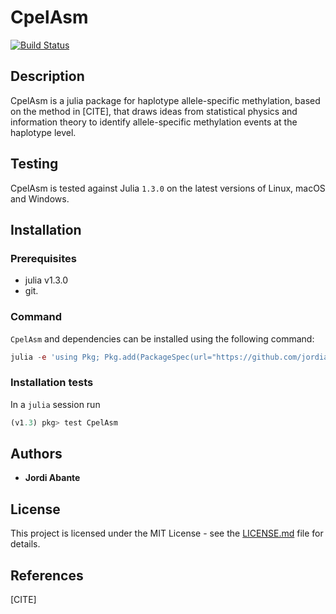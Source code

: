 # CpelAsm

[![Build Status](https://travis-ci.com/jordiabante/CpelAsm.jl.svg?token=XZfbD5CqoU7r1YJmmbNE&branch=master)](https://travis-ci.com/jordiabante/CpelAsm.jl)

## Description

CpelAsm is a julia package for haplotype allele-specific methylation, based
on the method in [CITE], that draws ideas from statistical physics and
information theory to identify allele-specific methylation events at the
haplotype level.

## Testing

CpelAsm is tested against Julia `1.3.0` on the latest versions of Linux, macOS and Windows.

## Installation

### Prerequisites

* julia v1.3.0
* git.

### Command

`CpelAsm` and dependencies can be installed using the following command:
```julia
julia -e 'using Pkg; Pkg.add(PackageSpec(url="https://github.com/jordiabante/CpelAsm.jl.git"))'
```

### Installation tests

In a `julia` session run
```julia
(v1.3) pkg> test CpelAsm
```

## Authors

* **Jordi Abante**

## License

This project is licensed under the MIT License - see the [LICENSE.md](../../LICENSE.md)
file for details.

## References
[CITE]
